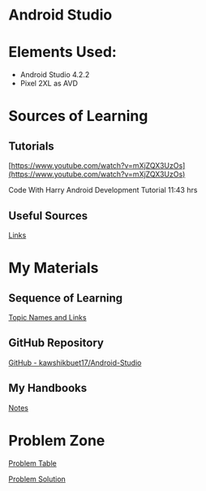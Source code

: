 # Android Studio

# Elements Used:

- Android Studio 4.2.2
- Pixel 2XL as AVD

# Sources of Learning

## Tutorials

[https://www.youtube.com/watch?v=mXjZQX3UzOs](https://www.youtube.com/watch?v=mXjZQX3UzOs)

Code With Harry Android Development Tutorial 11:43 hrs

## Useful Sources

[Links](https://www.notion.so/d9a624cbf89c4fc08ffa369f56e41e7d)

# My Materials

## Sequence of Learning

[Topic Names and Links](https://www.notion.so/856da4698ccf4293a017b49a1e7a6897)

## GitHub Repository

[GitHub - kawshikbuet17/Android-Studio](https://github.com/kawshikbuet17/Android-Studio)

## My Handbooks

[Notes](https://www.notion.so/fb083062835146108f045d2c43a1d0d8)

# Problem Zone

[Problem Table](https://www.notion.so/367f738a65af4e178c2513ad5341d1a0)

[Problem Solution](https://www.notion.so/1eb41704542045f78280c6b07ace9863)